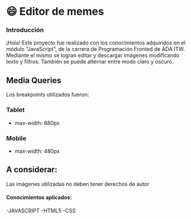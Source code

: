 # 😄 Editor de memes 

### Introducción
¡Hola! Este proyecto fue realizado con los conocimientos adquiridos en el módulo "JavaScript", de la carrera de Programación Fronted de ADA ITW. Mediante el mismo se logran editar y descargar imágenes modificando texto y filtros. También se puede alternar entre modo claro y oscuro.

## Media Queries
Los breakpoints utilizados fueron:

### Tablet
- max-width: 880px

### Mobile
- max-width: 480px

## A considerar: 
Las imágenes utilizadas no deben tener derechos de autor 

#### Conocimientos aplicados: 
-JAVASCRIPT
-HTML5
-CSS


